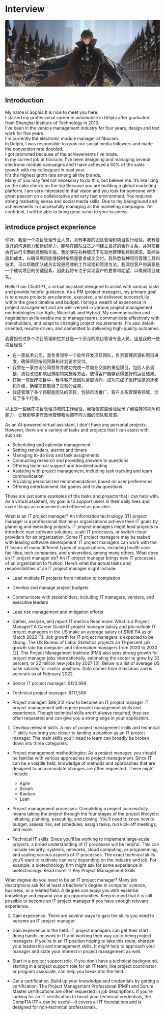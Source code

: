 # Interview

![1](/img/9751679212111_.pic.jpg)

## Introduction

My name is Sophia.It is nice to meet you here.  
I started my professional career in automobile in Delphi after graduated from Shanghai lnstitute of Technology in 2013.  
I've been in the vehicle management industry for four years, design and test work for five years.  
I'm currently the electronic module manager at fibocom.  
In Delphi, I was responsible to grow our social media followers and made the conversion rate doubled.  
I got promoted because of the achievements I've made.  
In my current job at fibocom, I've been designing and managing several electronic module campaigns and I have acheved a 50% of the sales growth with my colleagues in past year.  
It's the highest groth rate among all the brands.  
Many of you may feel not necessary to do this,  but believe me.
It’s like icing on the cake cherry on the top
Because you are building a global marketing platform.
I am very interested in that vision and you look for someone with great passion on a collaborative and very fast environment.
You required strong marketing sense and social media skills.
Due to my background and achievements in successfully managing all the marketing campaigns.
I’m confident, I will be able to bring great value to your business.

## introduce project experience
你好，我是一个项目管理专业人员，具有丰富的团队管理和项目执行经验。我有着良好的沟通能力和组织能力，能够在团队成员之间建立良好的合作关系，并对项目执行进行全面的规划和实施。我能够在各种情况下有效地管理和控制资源，监控进度和成本，以确保项目能够按时按质量要求成功交付。我熟悉各种项目管理工具和技术，可以帮助团队成员实现更高效的工作流程和管理方法。我深信客户的满意是一个成功项目的关键因素，因此我将专注于实现客户的要求和期望，以确保项目成功。

Hello! I am ChatGPT, a virtual assistant designed to assist with various tasks and provide helpful guidance. As a PM (project manager), my primary goal is to ensure projects are planned, executed, and delivered successfully within the given timeline and budget. I bring a wealth of experience in project management and am well-versed in various project management methodologies like Agile, Waterfall, and Hybrid. My communication and negotiation skills enable me to manage teams, communicate effectively with stakeholders, and adapt to changing project requirements. I'm also detail-oriented, results-driven, and committed to delivering high-quality outcomes.

我曾担任过多个项目管理职位并且是一个资深的项目管理专业人员，这是我的一些项目经验：

*   在一家技术公司，我负责领导一个软件开发项目团队，负责管理资源和项目进度，确保项目按照预算和计划要求交付。
*   我曾在一家咨询公司领导并成功完成一项商业交易的重组项目，包括人员调整、流程改进和项目排期的实施等方面，使得客户能够获得更好的运营结果。
*   在另一项医疗项目中，我与客户及团队紧密协作，成功完成了医疗设施的迁移和升级，确保项目取得了应有的成果。
*   我还管理了多个跨职能团队的项目，包括市场推广、客户关系管理等领域，涉及了多个行业。

以上是一些我在项目管理领域的工作经验，我相信这些经验赋予了我独特的视角和能力，让我能够更有效地管理和协调不同方面的团队和资源。

As an AI-powered virtual assistant, I don't have any personal projects. However, there are a variety of tasks and projects that I can assist with, such as:

*   Scheduling and calendar management
*   Setting reminders, alarms and timers
*   Managing to-do lists and task assignments
*   Conducting research and providing answers to questions
*   Offering technical support and troubleshooting
*   Assisting with project management, including task tracking and team communication
*   Providing personalized recommendations based on user preferences
*   Offering entertainment like games and trivia questions

These are just some examples of the tasks and projects that I can help with. As a virtual assistant, my goal is to support users in their daily lives and make things as convenient and efficient as possible.

What is an IT project manager?
An information technology (IT) project manager is a professional that helps organizations achieve their IT goals by planning and executing projects. IT project managers might lead projects to introduce new software solutions, scale IT processes, or switch cloud providers for an organization. Some IT project managers may be tasked with leading software development.
IT project managers can work with the IT teams of many different types of organizations, including health care facilities, tech companies, and universities, among many others.
What does an IT project manager do?
An IT project manager brings new IT processes of an organization to fruition. Here’s what the actual tasks and responsibilities of an IT project manager might include:

* Lead multiple IT projects from initiation to completion
* Develop and manage project budgets
* Communicate with stakeholders, including IT managers, vendors, and executive leaders
* Lead risk management and mitigation efforts
* Gather, analyze, and report IT metrics
Read more: What Is a Project Manager? A Career Guide
IT project manager salary and job outlook
IT project managers in the US make an average salary of $108,114 as of March 2022 [1].
Job growth for IT project managers is expected to be strong. The US Bureau of Labor Statistics projects an 11-percent job growth rate for computer and information managers from 2020 to 2030 [2]. The Project Management Institute (PMI) also sees strong growth for project manager jobs internationally, estimating the sector to grow by 33 percent, or 22 million new jobs by 2027 [3].
Below is a list of average US base salaries for similar positions. Data comes from Glassdoor and is accurate as of February 2022.

* Senior IT project manager: $123,684
* Technical project manager: $117,506
* Project manager: $96,312
How to become an IT project manager
IT project management will require project management skills and experience. Though technical skills aren’t always required, they are often requested and can give you a strong edge in your application.

1. Develop relevant skills.
A mix of project management skills and technical IT skills can bring you closer to landing a position as an IT project manager. The main skills you’ll need to learn can broadly be broken down into three categories:

* Project management methodologies: As a project manager, you should be familiar with various approaches to project management. Since IT can be a volatile field, knowledge of methods and approaches that are designed to accommodate changes are often requested. These might include:
  * Agile
  * Scrum
  * Kanban
  * Lean

* Project management processes: Completing a project successfully means taking the project through the four stages of the project lifecycle: initiating, planning, executing, and closing. You’ll need to know how to budget, assess risk, set schedules, assign tasks, run kick-off meetings, and more.

* Technical IT skills: Since you’ll be working to implement large-scale projects, a broad understanding of IT processes will be helpful. This can include security, systems, networks, cloud computing, or programming, and scaling various aspects of IT processes. The exact technical skills you’ll want to cultivate can vary depending on the industry and job. For example, a biotechnology firm might ask for some experience in biotechnology.
Read more: 11 Key Project Management Skills

What degree do you need to be an IT project manager?
Many job descriptions ask for at least a bachelor’s degree in computer science, business, or a related field. A degree can equip you with essential knowledge and expand your job opportunities. Keep in mind that it is still possible to become an IT project manager if you have enough relevant experience.

2. Gain experience.
There are several ways to gain the skills you need to become an IT project manager.

* Gain experience in the field. IT project managers can get their start doing hands-on work in IT and working their way up to being project managers. If you’re in an IT position hoping to take this route, sharpen your leadership and management skills. It might help to approach your manager and state your interest in project management as well.

* Start in a project support role. If you don’t have a technical background, starting in a project support role for an IT team, like project coordinator or program associate, can help you break into the field.

* Get a certification. Build up your knowledge and credentials by getting a certification. The Project Management Professional (PMP) and Scrum Master certifications are often requested in job descriptions. If you’re looking for an IT certification to boost your technical credentials, the CompTIA ITF+ can be useful—it covers all IT foundations and is designed for non-technical professionals.
